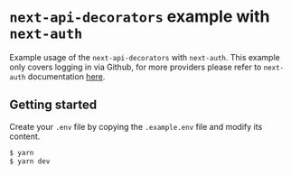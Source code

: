 # `next-api-decorators` example with `next-auth`

Example usage of the `next-api-decorators` with `next-auth`. This example only covers logging in via Github, for more providers please refer to `next-auth` documentation [here](https://next-auth.js.org/configuration/providers).

## Getting started

Create your `.env` file by copying the `.example.env` file and modify its content.

```bash
$ yarn
$ yarn dev
```
